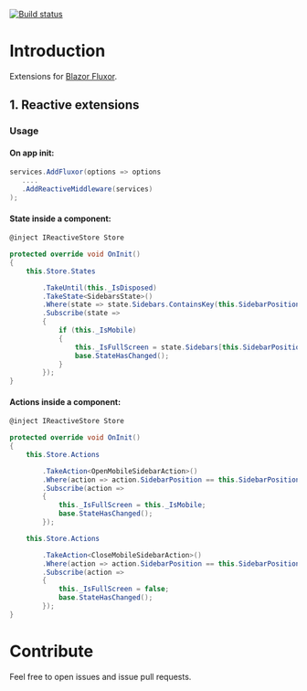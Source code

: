 [![Build status](https://punke.visualstudio.com/Blazor/_apis/build/status/Logixware.AspNet.Blazor.Fluxor%20CI)](https://punke.visualstudio.com/DotNetStandard/_build/latest?definitionId=40)

# Introduction 
Extensions for [Blazor Fluxor](https://github.com/mrpmorris/blazor-fluxor).

## 1. Reactive extensions

### Usage

#### On app init: 

```csharp
services.AddFluxor(options => options
   ....
   .AddReactiveMiddleware(services)
);
```

#### State inside a component: 
```csharp
@inject IReactiveStore Store

protected override void OnInit()
{
    this.Store.States

        .TakeUntil(this._IsDisposed)
        .TakeState<SidebarsState>()
        .Where(state => state.Sidebars.ContainsKey(this.SidebarPosition))
        .Subscribe(state =>
        {
            if (this._IsMobile)
            {
                this._IsFullScreen = state.Sidebars[this.SidebarPosition].IsOpen;
                base.StateHasChanged();
            }
        });
}
```

#### Actions inside a component: 
```csharp
@inject IReactiveStore Store

protected override void OnInit()
{
    this.Store.Actions

        .TakeAction<OpenMobileSidebarAction>()
        .Where(action => action.SidebarPosition == this.SidebarPosition)
        .Subscribe(action =>
        {
            this._IsFullScreen = this._IsMobile;
            base.StateHasChanged();
        });

    this.Store.Actions

        .TakeAction<CloseMobileSidebarAction>()
        .Where(action => action.SidebarPosition == this.SidebarPosition)
        .Subscribe(action =>
        {
            this._IsFullScreen = false;
            base.StateHasChanged();
        });
}
```

# Contribute
Feel free to open issues and issue pull requests.
